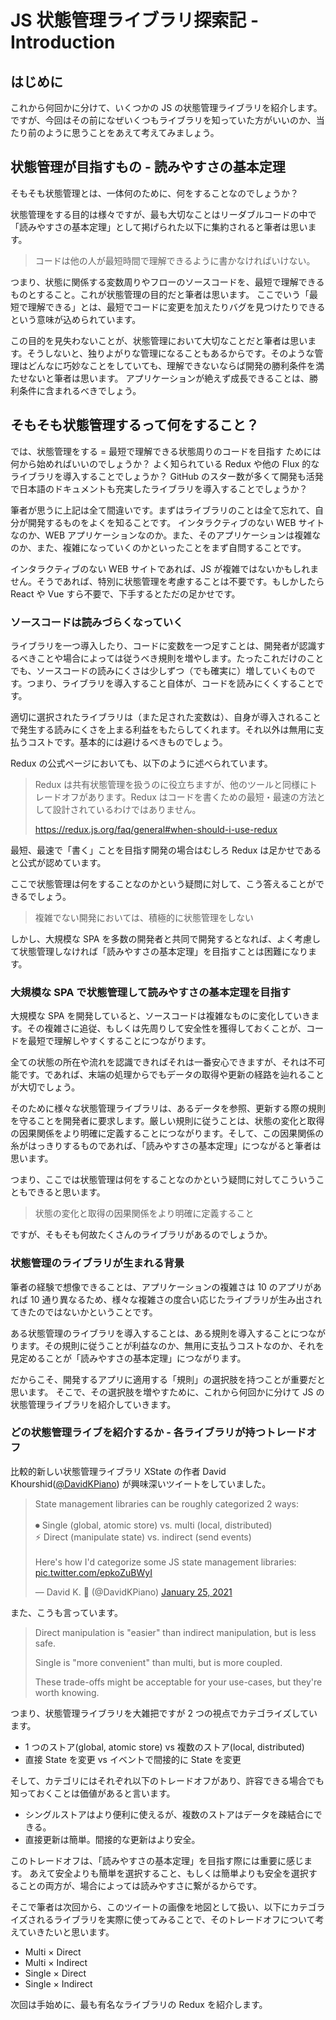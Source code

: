 # JS 状態管理ライブラリ探索記 - Introduction

## はじめに

これから何回かに分けて、いくつかの JS の状態管理ライブラリを紹介します。
ですが、今回はその前になぜいくつもライブラリを知っていた方がいいのか、当たり前のように思うことをあえて考えてみましょう。

## 状態管理が目指すもの - 読みやすさの基本定理

そもそも状態管理とは、一体何のために、何をすることなのでしょうか？

状態管理をする目的は様々ですが、最も大切なことはリーダブルコードの中で「読みやすさの基本定理」として掲げられた以下に集約されると筆者は思います。

> コードは他の人が最短時間で理解できるように書かなければいけない。

つまり、状態に関係する変数周りやフローのソースコードを、最短で理解できるものとすること。これが状態管理の目的だと筆者は思います。
ここでいう「最短で理解できる」とは、最短でコードに変更を加えたりバグを見つけたりできるという意味が込められています。

この目的を見失わないことが、状態管理において大切なことだと筆者は思います。そうしないと、独りよがりな管理になることもあるからです。そのような管理はどんなに巧妙なことをしていても、理解できないならば開発の勝利条件を満たせないと筆者は思います。
アプリケーションが絶えず成長できることは、勝利条件に含まれるべきでしょう。

## そもそも状態管理するって何をすること？

では、状態管理をする = 最短で理解できる状態周りのコードを目指す ためには何から始めればいいのでしょうか？ よく知られている Redux や他の Flux 的なライブラリを導入することでしょうか？ GitHub のスター数が多くて開発も活発で日本語のドキュメントも充実したライブラリを導入することでしょうか？

筆者が思うに上記は全て間違いです。まずはライブラリのことは全て忘れて、自分が開発するものをよくを知ることです。
インタラクティブのない WEB サイトなのか、WEB アプリケーションなのか。また、そのアプリケーションは複雑なのか、また、複雑になっていくのかといったことをまず自問することです。

インタラクティブのない WEB サイトであれば、JS が複雑ではないかもしれません。そうであれば、特別に状態管理を考慮することは不要です。もしかしたら React や Vue すら不要で、下手するとただの足かせです。

### ソースコードは読みづらくなっていく

ライブラリを一つ導入したり、コードに変数を一つ足すことは、開発者が認識するべきことや場合によっては従うべき規則を増やします。たったこれだけのことでも、ソースコードの読みにくさは少しずつ（でも確実に）増していくものです。つまり、ライブラリを導入すること自体が、コードを読みにくくすることです。

適切に選択されたライブラリは（また足された変数は）、自身が導入されることで発生する読みにくさを上まる利益をもたらしてくれます。それ以外は無用に支払うコストです。基本的には避けるべきものでしょう。

Redux の公式ページにおいても、以下のように述べられています。

> Redux は共有状態管理を扱うのに役立ちますが、他のツールと同様にトレードオフがあります。Redux はコードを書くための最短・最速の方法として設計されているわけではありません。
>
> https://redux.js.org/faq/general#when-should-i-use-redux

最短、最速で「書く」ことを目指す開発の場合はむしろ Redux は足かせであると公式が認めています。

ここで状態管理は何をすることなのかという疑問に対して、こう答えることができるでしょう。

> 複雑でない開発においては、積極的に状態管理をしない

しかし、大規模な SPA を多数の開発者と共同で開発するとなれば、よく考慮して状態管理しなければ「読みやすさの基本定理」を目指すことは困難になります。

### 大規模な SPA で状態管理して読みやすさの基本定理を目指す

大規模な SPA を開発していると、ソースコードは複雑なものに変化していきます。その複雑さに追従、もしくは先周りして安全性を獲得しておくことが、コードを最短で理解しやすくすることにつながります。

全ての状態の所在や流れを認識できればそれは一番安心できますが、それは不可能です。であれば、末端の処理からでもデータの取得や更新の経路を辿れることが大切でしょう。

そのために様々な状態管理ライブラリは、あるデータを参照、更新する際の規則を守ることを開発者に要求します。厳しい規則に従うことは、状態の変化と取得の因果関係をより明確に定義することにつながります。そして、この因果関係の糸がはっきりするものであれば、「読みやすさの基本定理」につながると筆者は思います。

つまり、ここでは状態管理は何をすることなのかという疑問に対してこういうこともできると思います。

> 状態の変化と取得の因果関係をより明確に定義すること

ですが、そもそも何故たくさんのライブラリがあるのでしょうか。

### 状態管理のライブラリが生まれる背景

筆者の経験で想像できることは、アプリケーションの複雑さは 10 のアプリがあれば 10 通り異なるため、様々な複雑さの度合い応じたライブラリが生み出されてきたのではないかということです。

ある状態管理のライブラリを導入することは、ある規則を導入することにつながります。その規則に従うことが利益なのか、無用に支払うコストなのか、それを見定めることが「読みやすさの基本定理」につながります。

だからこそ、開発するアプリに適用する「規則」の選択肢を持つことが重要だと思います。
そこで、その選択肢を増やすために、これから何回かに分けて JS の状態管理ライブラリを紹介していきます。

### どの状態管理ライブを紹介するか - 各ライブラリが持つトレードオフ

比較的新しい状態管理ライブラリ XState の作者 David Khourshid([@DavidKPiano](https://twitter.com/davidkpiano)) が興味深いツイートをしていました。

<!-- https://twitter.com/DavidKPiano/status/1353712136372039682 -->

<blockquote class="twitter-tweet"><p lang="en" dir="ltr">State management libraries can be roughly categorized 2 ways:<br><br>⏺ Single (global, atomic store) vs. multi (local, distributed)<br>⚡️ Direct (manipulate state) vs. indirect (send events)<br><br>Here&#39;s how I&#39;d categorize some JS state management libraries: <a href="https://t.co/epkoZuBWyI">pic.twitter.com/epkoZuBWyI</a></p>&mdash; David K. 🎹 (@DavidKPiano) <a href="https://twitter.com/DavidKPiano/status/1353712136372039682?ref_src=twsrc%5Etfw">January 25, 2021</a></blockquote> <script async src="https://platform.twitter.com/widgets.js" charset="utf-8"></script>

また、こうも言っています。

> Direct manipulation is "easier" than indirect manipulation, but is less safe.
>
> Single is "more convenient" than multi, but is more coupled.
>
> These trade-offs might be acceptable for your use-cases, but they're worth knowing.

つまり、状態管理ライブラリを大雑把ですが 2 つの視点でカテゴライズしています。

- 1 つのストア(global, atomic store) vs 複数のストア(local, distributed)
- 直接 State を変更 vs イベントで間接的に State を変更

そして、カテゴリにはそれぞれ以下のトレードオフがあり、許容できる場合でも知っておくことは価値があると言います。

- シングルストアはより便利に使えるが、複数のストアはデータを疎結合にできる。
- 直接更新は簡単。間接的な更新はより安全。

このトレードオフは、「読みやすさの基本定理」を目指す際には重要に感じます。
あえて安全よりも簡単を選択すること、もしくは簡単よりも安全を選択することの両方が、場合によっては読みやすさに繋がるからです。

そこで筆者は次回から、このツイートの画像を地図として扱い、以下にカテゴライズされるライブラリを実際に使ってみることで、そのトレードオフについて考えていきたいと思います。

- Multi × Direct
- Multi × Indirect
- Single × Direct
- Single × Indirect

次回は手始めに、最も有名なライブラリの Redux を紹介します。

